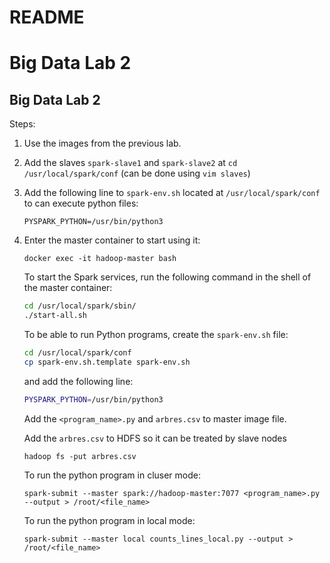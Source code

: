 # README

# Big Data Lab 2

## Big Data Lab 2

Steps:

1. Use the images from the previous lab.
2. Add the slaves `spark-slave1` and
`spark-slave2` at `cd /usr/local/spark/conf`
(can be done using `vim slaves`)
3. Add the following line to `spark-env.sh` located at `/usr/local/spark/conf` to can execute python files:
    ```
    PYSPARK_PYTHON=/usr/bin/python3

    ```
4. Enter the master container to start using it:
    
    ```
    docker exec -it hadoop-master bash
    
    ```
    
    To start the Spark services, run the following command in the shell
    of the master container:
    
    ```bash
    cd /usr/local/spark/sbin/
    ./start-all.sh
    ```
    
    To be able to run Python programs, create the `spark-env.sh` file:
    
    ```bash
    cd /usr/local/spark/conf
    cp spark-env.sh.template spark-env.sh
    
    ```
    
    and add the following line:
    
    ```bash
    PYSPARK_PYTHON=/usr/bin/python3
    
    ```
    
    Add the `<program_name>.py` and `arbres.csv` to master image file.
    
    Add the `arbres.csv` to HDFS so it can be treated by slave nodes
    
    `hadoop fs -put arbres.csv`
    
    To run the python program in cluser mode:
    
    `spark-submit --master spark://hadoop-master:7077 <program_name>.py --output > /root/<file_name>`

    To run the python program in local mode:

    `spark-submit --master local counts_lines_local.py --output > /root/<file_name>`
